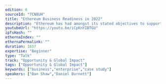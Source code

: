 ```yaml
---
edition: 6
sourceId: "7CN8UH"
title: "Ethereum Business Readiness in 2022"
description: "Ethereum has had amongst its stated objectives to support enterprise adoption from its inception. Over the years, there have been a number of challenges to this becoming a reality. Now the necessary components are all there to fully support a number of compelling use cases, most of which use Ethereum Mainnet as the final settlement layer. Drawing from research across 120 companies, learn how companies are succeeding today and what infrastructure they are using to get to production."
youtubeUrl: "https://youtu.be/iCpKnYIBTGU"
ipfsHash: ""
ethernaIndex: ""
ethernaPermalink: ""
duration: 1657
expertise: "Beginner"
type: "Talk"
track: "Opportunity & Global Impact"
tags: ["Opportunity & Global Impact"]
keywords: ["business","enterprise","case study"]
speakers: ["Dan Shaw","Daniel Burnett"]
---
```

